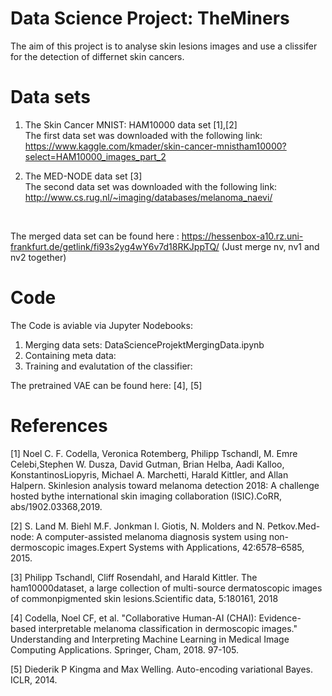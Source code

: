 # Data Science Project: TheMiners
The aim of this project is to analyse skin lesions images and use a clissifer for the detection of differnet skin cancers.

# Data sets
1. The Skin Cancer MNIST: HAM10000 data set [1],[2] <br>
The first data set was downloaded with the following link: https://www.kaggle.com/kmader/skin-cancer-mnistham10000?select=HAM10000_images_part_2

2. The MED-NODE data set [3] <br>
The second data set was downloaded with the following link: http://www.cs.rug.nl/~imaging/databases/melanoma_naevi/
<br>

The merged data set can be found here : https://hessenbox-a10.rz.uni-frankfurt.de/getlink/fi93s2yg4wY6v7d18RKJppTQ/ (Just merge nv, nv1 and nv2 together)
# Code
The Code is aviable via Jupyter Nodebooks: <br>
1. Merging data sets: DataScienceProjektMergingData.ipynb
2. Containing meta data:
3. Training and evalutation of the classifier: 

The pretrained VAE can be found here: [4], [5]


# References
[1] Noel C. F. Codella, Veronica Rotemberg, Philipp Tschandl, M. Emre Celebi,Stephen W. Dusza, David Gutman, Brian Helba, Aadi Kalloo, KonstantinosLiopyris,  Michael  A.  Marchetti,  Harald  Kittler,  and  Allan  Halpern.   Skinlesion  analysis  toward  melanoma  detection  2018:   A  challenge  hosted  bythe international skin imaging collaboration (ISIC).CoRR, abs/1902.03368,2019.

[2]  S.  Land  M.  Biehl  M.F.  Jonkman  I.  Giotis,  N.  Molders  and  N.  Petkov.Med-node:   A  computer-assisted  melanoma  diagnosis  system  using  non-dermoscopic images.Expert Systems with Applications, 42:6578–6585, 2015.

[3]  Philipp  Tschandl,  Cliff  Rosendahl,  and  Harald  Kittler.    The  ham10000dataset, a large collection of multi-source dermatoscopic images of commonpigmented skin lesions.Scientific data, 5:180161, 2018

[4] Codella, Noel CF, et al. "Collaborative Human-AI (CHAI): Evidence-based interpretable melanoma classification in dermoscopic images." Understanding and Interpreting Machine Learning in Medical Image Computing Applications. Springer, Cham, 2018. 97-105.

[5] Diederik P Kingma and Max Welling. Auto-encoding variational Bayes. ICLR, 2014.
